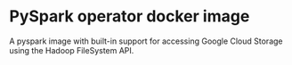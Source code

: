 # PySpark operator docker image
 A pyspark image with built-in support for accessing Google Cloud Storage using the Hadoop FileSystem API.